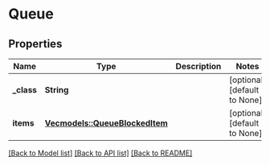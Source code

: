 # Queue

## Properties
Name | Type | Description | Notes
------------ | ------------- | ------------- | -------------
**_class** | **String** |  | [optional] [default to None]
**items** | [**Vec<models::QueueBlockedItem>**](QueueBlockedItem.md) |  | [optional] [default to None]

[[Back to Model list]](../README.md#documentation-for-models) [[Back to API list]](../README.md#documentation-for-api-endpoints) [[Back to README]](../README.md)


